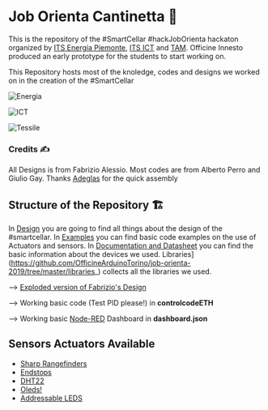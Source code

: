 # Job Orienta Cantinetta 🚀

This is the repository of the #SmartCellar #hackJobOrienta hackaton organized by [ITS Energia Piemonte](http://www.its-energiapiemonte.it/), [ITS ICT](http://www.its-ictpiemonte.it/) and [TAM](https://www.its-tessileabbigliamentomoda.it/). 
Officine Innesto produced an early prototype for the students to start working on. 

This Repository hosts most of the knoledge, codes and designs we worked on in the creation of the #SmartCellar

![Energia](http://www.its-energiapiemonte.it/wp-content/uploads/2017/09/logo_ITS_retina.jpg)

![ICT](https://cdn-image.spaggiari.eu/pvw-cimg/TOIT0035/2255929_1024x0r72_hf9793.png)

![Tessile](https://www.its-tessileabbigliamentomoda.it/wp-content/uploads/2018/03/logo.png)

### Credits ✍️

All Designs is from Fabrizio Alessio. Most codes are from Alberto Perro and Giulio Gay. Thanks [Adeglas](https://adeglas.it/) for the quick assembly

## Structure of the Repository 🏗️

In [Design](https://github.com/OfficineArduinoTorino/job-orienta-2019/tree/master/design) you are going to find all things about the design of the #smartcellar. In [Examples](https://github.com/OfficineArduinoTorino/job-orienta-2019/tree/master/examples) you can find basic code examples on the use of Actuators and sensors. In [Documentation and Datasheet](https://github.com/OfficineArduinoTorino/job-orienta-2019/tree/master/documentation%20%26%20datasheet) you can find the basic information about the devices we used. Libraries](https://github.com/OfficineArduinoTorino/job-orienta-2019/tree/master/libraries_) collects all the libraries we used.

--> [Exploded version of Fabrizio's Design](https://github.com/OfficineArduinoTorino/job-orienta-2019/blob/master/design/CANTINETTA%20ESPLOSO.stl)

--> Working basic code (Test PID please!) in **controlcodeETH**

--> Working basic [Node-RED](https://nodered.org/) Dashboard in  	**dashboard.json**

## Sensors  Actuators Available

* [Sharp Rangefinders](https://www.makerguides.com/sharp-gp2y0a21yk0f-ir-distance-sensor-arduino-tutorial/)
* [Endstops](https://www.critics-corporation.com/RaspberryPi/esempio-arduino-snap-action-end-stop-tutorial-lezione-10)
* [DHT22](https://create.arduino.cc/projecthub/mafzal/temperature-monitoring-with-dht22-arduino-15b013)
* [Oleds!](https://lorenzocasaburo.it/arduino/utilizzare-display-oled-128x64-i2c-con-arduino/)
* [Addressable LEDS](https://learn.adafruit.com/adafruit-neopixel-uberguide/arduino-library-use)
